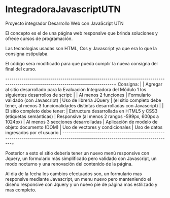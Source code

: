 # IntegradoraJavascriptUTN
Proyecto integrador Desarrollo Web con JavaScript UTN

El concepto es el de una página web responsive que brinda
soluciones y ofrece cursos de programación.

Las tecnologias usadas son HTML, Css y Javascript ya  que era lo que la consigna estipulaba.

El código sera modificado para que pueda cumplir la nueva consigna del final del curso.



-----------------------------------------------------------------------------------------------------------------------------------+
Consigna:                                                                                                                          |
                                                                                                                                   |
Agregar al sitio desarrollado para la Evaluación Integradora del Módulo 1 los siguientes desarrollos de script:                    | 
                                                                                                                                   |
Al menos 2 funciones                                                                                                               |
Formulario validado (con Javascript)                                                                                               |
Uso de librería JQuery                                                                                                             |
(el sitio completo debe tener, al menos 3 funcionalidades distintas desarrolladas con Javascript)                                  |
                                                                                                                                   |
El sitio completo debe tener:                                                                                                      |
Estructura desarrollada en HTML5 y CSS3 (etiquetas semánticas)                                                                     |
Responsive (al menos 2 rangos -599px, 600px a 1024px)                                                                              |
Al menos 3 secciones desarrolladas                                                                                                 |
Aplicación de modelo de objeto documento (DOM)                                                                                     |
Uso de vectores y condicionales                                                                                                    |
Uso de datos ingresados por el usuario                                                                                             |
-----------------------------------------------------------------------------------------------------------------------------------+


Posterior a esto el sitio deberia tener un nuevo menú responsive con Jquery, 
un formulario más simplificado pero validado con Javascript, un modo nocturno
y una renovación del contenido de la página.

Al dia de la fecha los cambios efectuados son, un formulario mas responsive mediante Javascript, un menu nuevo pero manteniendo el diseño responsive
con Jquery y un nuevo pie de página mas estilizado y mas completo. 
